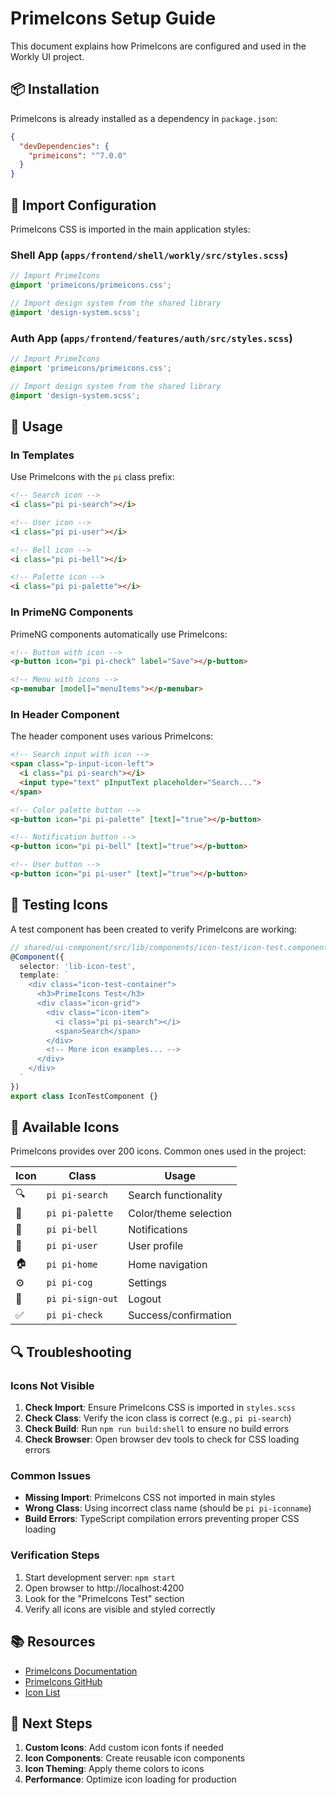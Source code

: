 # PrimeIcons Setup Guide

This document explains how PrimeIcons are configured and used in the Workly UI project.

## 📦 Installation

PrimeIcons is already installed as a dependency in `package.json`:

```json
{
  "devDependencies": {
    "primeicons": "^7.0.0"
  }
}
```

## 🎨 Import Configuration

PrimeIcons CSS is imported in the main application styles:

### Shell App (`apps/frontend/shell/workly/src/styles.scss`)
```scss
// Import PrimeIcons
@import 'primeicons/primeicons.css';

// Import design system from the shared library
@import 'design-system.scss';
```

### Auth App (`apps/frontend/features/auth/src/styles.scss`)
```scss
// Import PrimeIcons
@import 'primeicons/primeicons.css';

// Import design system from the shared library
@import 'design-system.scss';
```

## 🔧 Usage

### In Templates
Use PrimeIcons with the `pi` class prefix:

```html
<!-- Search icon -->
<i class="pi pi-search"></i>

<!-- User icon -->
<i class="pi pi-user"></i>

<!-- Bell icon -->
<i class="pi pi-bell"></i>

<!-- Palette icon -->
<i class="pi pi-palette"></i>
```

### In PrimeNG Components
PrimeNG components automatically use PrimeIcons:

```html
<!-- Button with icon -->
<p-button icon="pi pi-check" label="Save"></p-button>

<!-- Menu with icons -->
<p-menubar [model]="menuItems"></p-menubar>
```

### In Header Component
The header component uses various PrimeIcons:

```html
<!-- Search input with icon -->
<span class="p-input-icon-left">
  <i class="pi pi-search"></i>
  <input type="text" pInputText placeholder="Search...">
</span>

<!-- Color palette button -->
<p-button icon="pi pi-palette" [text]="true"></p-button>

<!-- Notification button -->
<p-button icon="pi pi-bell" [text]="true"></p-button>

<!-- User button -->
<p-button icon="pi pi-user" [text]="true"></p-button>
```

## 🧪 Testing Icons

A test component has been created to verify PrimeIcons are working:

```typescript
// shared/ui-component/src/lib/components/icon-test/icon-test.component.ts
@Component({
  selector: 'lib-icon-test',
  template: `
    <div class="icon-test-container">
      <h3>PrimeIcons Test</h3>
      <div class="icon-grid">
        <div class="icon-item">
          <i class="pi pi-search"></i>
          <span>Search</span>
        </div>
        <!-- More icon examples... -->
      </div>
    </div>
  `
})
export class IconTestComponent {}
```

## 🎯 Available Icons

PrimeIcons provides over 200 icons. Common ones used in the project:

| Icon | Class | Usage |
|------|-------|-------|
| 🔍 | `pi pi-search` | Search functionality |
| 🎨 | `pi pi-palette` | Color/theme selection |
| 🔔 | `pi pi-bell` | Notifications |
| 👤 | `pi pi-user` | User profile |
| 🏠 | `pi pi-home` | Home navigation |
| ⚙️ | `pi pi-cog` | Settings |
| 🚪 | `pi pi-sign-out` | Logout |
| ✅ | `pi pi-check` | Success/confirmation |

## 🔍 Troubleshooting

### Icons Not Visible
1. **Check Import**: Ensure PrimeIcons CSS is imported in `styles.scss`
2. **Check Class**: Verify the icon class is correct (e.g., `pi pi-search`)
3. **Check Build**: Run `npm run build:shell` to ensure no build errors
4. **Check Browser**: Open browser dev tools to check for CSS loading errors

### Common Issues
- **Missing Import**: PrimeIcons CSS not imported in main styles
- **Wrong Class**: Using incorrect class name (should be `pi pi-iconname`)
- **Build Errors**: TypeScript compilation errors preventing proper CSS loading

### Verification Steps
1. Start development server: `npm start`
2. Open browser to http://localhost:4200
3. Look for the "PrimeIcons Test" section
4. Verify all icons are visible and styled correctly

## 📚 Resources

- [PrimeIcons Documentation](https://primeng.org/icons)
- [PrimeIcons GitHub](https://github.com/primefaces/primeicons)
- [Icon List](https://primeng.org/icons/list)

## 🚀 Next Steps

1. **Custom Icons**: Add custom icon fonts if needed
2. **Icon Components**: Create reusable icon components
3. **Icon Theming**: Apply theme colors to icons
4. **Performance**: Optimize icon loading for production
